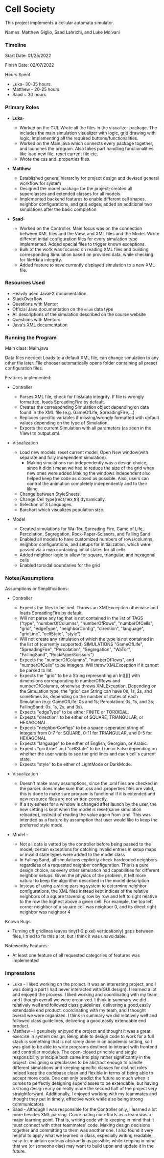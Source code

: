 Cell Society
====

This project implements a cellular automata simulator.

Names: Matthew Giglio, Saad Lahrichi, and Luke Mdivani

### Timeline

Start Date: 01/25/2022

Finish Date: 02/07/2022

Hours Spent:

* Luka- 30-35 hours.
* Matthew - 20-25 hours
* Saad ~ 30 hours

### Primary Roles

* **Luka**-
    * Worked on the GUI. Wrote all the files in the visualizer package. The includes the main
      simulation visualizer with logic, grid drawing with logic, implementing all the required
      buttons/functionalities.
    * Worked on the Main.java which connects every package together, and launches the program. Also
      takes part handling functionalities like load new file, reset current file etc.
    * Wrote the css and .properties files.
* **Matthew**
  * Established general hierarchy for project design and devised general workflow for system
  * Designed the model package for the project; created all superclasses and extended classes for 
    all models
  * Implemented backend features to enable different cell shapes, neighbor configurations,
  and grid edges; added an additional two simulations after the basic completion

* **Saad**-
  * Worked on the Controller. Main focus was on the connection between XML files and the View, 
  and XML files and the Model. Wrote different initial configuration files for every 
  simulation type implemented. Added special files to trigger known exceptions.
  * Bulk of the work was focused on reading XML files and building corresponding Simulation 
  based on provided data, while checking for file/data integrity.
  * Added feature to save currently displayed simulation to a new XML file.
  
### Resources Used

* Heavily used JavaFX documentation.
* StackOverflow
* Questions with Mentor
* Official Java documentation on the `enum` data type
* All descriptions of the simulation described on the course website
* Questions with Mentors
* [Java's XML documentation](https://docs.oracle.com/javase/tutorial/jaxp/dom/readingXML.html)

### Running the Program

Main class: Main.java

Data files needed: Loads to a default XML file, can change simulation to any other file later.
File chooser automatically opens folder containing all preset configuration files.

Features implemented:

* Controller
    * Parses XML file, check for file&data integrity. If file is wrongly formatted, loads SpreadingFire by default.
    * Creates the corresponding Simulation object depending on data found in the XML file (e.g. GameOfLife, SpreadingFire,...)
    * Replaces specific variables if missing/wrongly formatted with default values depending on the type of Simulation.
    * Exports the current Simulation with all parameters (as seen in the View) to output.xml.
  
* Visualization
    * Load new models, reset current model, Open New window(with separate and fully independent
      simulation).
        * Making simulations run independently was a design choice, since it didn't mean we had to
          reduce the size of the grid when new ones were added.Making the windows independent also
          helped keep the code as closed as possible. Also, users can control the animation
          completely independently and to their liking.
    * Change between StyleSheets.
    * Change Cell type(rect,hex,tri) dynamically.
    * Selection of 3 Languages.
    * Barchart which visualizes population size.
* Model
  * Created simulations for Wa-Tor, Spreading Fire, Game of Life, Percolation, Segregation,
  Rock-Paper-Scissors, and Falling Sand
  * Enabled all models to have customized numbers of rows/columns, neighbor configurations, and
  setups for initialization, which were passed via a map containing initial states for all cells
  * Added neighbor logic to allow for square, triangular, and hexagonal cells
  * Enabled toroidal boundaries for the grid

### Notes/Assumptions

Assumptions or Simplifications:

* Controller 
  * Expects the files to be .xml. Throws an XMLException otherwise and loads SpreadingFire by default. 
  * Will not parse any tag that is not contained in the list of TAGS ("type",
  "numberOfColumns",
   "numberOfRows",
   "numberOfCells",
   "grid",
   "edgeType",
   "neighborConfig",
   "direction",
   "language",
   "gridLine",
   "cellState",
   "style")
  * Will not create any simulation of which the type is not contained in the list of (currently supported)
  SIMULATIONS "GameOfLife",
   "SpreadingFire",
   "Percolation",
   "Segregation",
   "WaTor",
   "FallingSand",
   "RockPaperScissors")
  * Expects the "numberOfColumns", "numberOfRows", and "numberOfCells" to be Integers. Will throw XMLException if it cannot be parsed to Int.
  * Expects the "grid" to be a String representing an Int[][] with dimensions corresponding to numberOfRows and numberOfColumns, otherwise throws XMLException. 
  Depending on the Simulation type, the "grid" can String can have 0s, 1s, 2s, and sometimes 3s, depending on the number
  of states of each Simulation (e.g: GameOfLife: 0s and 1s; Percolation: 0s, 1s, and 2s; FallingSand: 0s, 1s, 2s, and 3s).
  * Expects "edgeType" to be either FINITE or TOROIDAL.
  * Expects "direction" to be either of SQUARE, TRIANGULAR, or HEXAGONAL.
  * Expects "neighborConfigs" to be a space-seperated string of Integers from 0-7 for SQUARE, 0-11 for TRIANGULAR, and 0-5 for HEXAGONAL
  * Expects "language" to be either of English, Georgian, or Arabic.
  * Expects "gridLine" and "cellState" to be True or False depending on whether the user wants to see the grid lines and each cell's current state.
  * Expects "style" to be either of LightMode or DarkMode.
  
* Visualization -
    * Doesn't make many assumptions, since the .xml files are checked in the parser. does make sure
      that .css and .properties files are valid, this is done to make sure program is functional if
      it is extended and new resource files are not written correctly.
    * If a stylesheet for a window is changed after launch by the user, the new setting is kept when
      the model is reset(same simulation reloaded), instead of reading the value again from .xml.
      This was intended as a feature by assumption that user would like to keep the preferred style
      mode. 

* Model -
  * Not all data is vetted by the controller before being passed to the model; certain exceptions
  for catching invalid entries in setup maps or invalid state types were added to the model class
  * In Falling Sand, all simulations explicitly check hardcoded neighbors regardless of a requested
  neighbor configuration. This is a pure design choice, as every other simulation had capabilities 
  for different neighbor setups. Given the physics of the problem, it felt more natural to keep the
  algorithm described in the model description
  * Instead of using a string parsing system to determine neighbor configurations, the XML files
  instead kept indices of the relative neighbors of a square traversing row by row and left to 
  right relative to the row the highest above a given cell. For example, the top left corner 
  neighbor of a square cell was neighbor 0, and its direct right neighbor was neighbor 4

Known Bugs:

* Turning off gridlines leaves tiny(1-2 pixel) vertical(only) gaps between files, I tried to fix
  this a lot, but I think it was unavoidable. 

Noteworthy Features:
* At least one feature of all requested categories of features was implemented



### Impressions

* Luka - I liked working on the project. It was an interesting project, and I was doing a part I had
  never interacted with(GUI design). I learned a lot and enjoyed the process. I liked working and
  coordinating with my team, and I though overall we were organized. I think in summary we did
  relatively well and followed class guidelines, delivering a good,easily extendable end product.
  coordinating with my team, and I thought overall we were organized. I think in summary we did
  relatively well and followed class guidelines, delivering a good,easily extendable end product.
* Matthew - I genuinely enjoyed the project and thought it was a great exercise in system design.
    Being able to design code to work for a full stack is something that is not rarely done in an
    academic setting, so I was glad to be able to write programs destined to interact with frontend and
    controller modules. The open-closed principle and single responsibility principle both came into
    play rather significantly in the project: designing superclasses to be abstract enough to handle
    different simulations and keeping specific classes for distinct roles helped keep the codebase
    clean and flexible in terms of being able to accept more code. One can only predict the future so
    much when it comes to perfectly designing superclasses to be extendable, but having a strong design
    early on really made the second half of the project very straightforward. Additionally, I enjoyed
    working with my teammates and thought they put in timely, effective work while also being strong
    communicators
* Saad - Although I was responsible for the Controller only, I learned a lot more besides XML parsing. 
Coordinating our efforts as a team was a major learning point. That is, writing code while keeping in mind
that it must connect with other teammates' code. Making design decisions together and committing to them was another one.
I also found it very helpful to apply what we learned in class, especially writing readable, easy-to-maintain code as abstractly as possible, while keeping
in mind that we (or someone else) may want to build upon and update it in the future.

